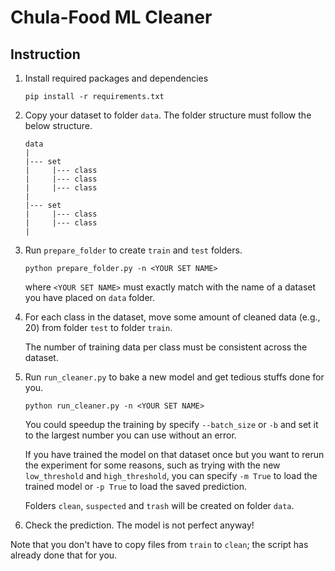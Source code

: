 # Chula-Food ML Cleaner

## Instruction

1) Install required packages and dependencies

    ```shell
    pip install -r requirements.txt
    ```


2) Copy your dataset to folder `data`. The folder structure must follow the below structure.

    ```
    data
    |
    |--- set
    |     |--- class
    |     |--- class
    |     |--- class
    |
    |--- set
    |     |--- class
    |     |--- class
    |
    ```
  
  
3) Run `prepare_folder` to create `train` and `test` folders.

   ```shell
   python prepare_folder.py -n <YOUR SET NAME>
   ```
   
   where `<YOUR SET NAME>` must exactly match with the name of a dataset you have placed on `data` folder.


4) For each class in the dataset, move some amount of cleaned data (e.g., 20) from folder `test` to folder `train`.
   
   The number of training data per class must be consistent across the dataset.
  
  
5) Run `run_cleaner.py` to bake a new model and get tedious stuffs done for you.

   ```shell
   python run_cleaner.py -n <YOUR SET NAME>
   ```
   
   You could speedup the training by specify `--batch_size` or `-b` and set it to the largest number you can use without an error.
   
   If you have trained the model on that dataset once but you want to rerun the experiment for some reasons, such as trying with the new `low_threshold` and `high_threshold`,
   you can specify `-m True` to load the trained model or `-p True` to load the saved prediction.
   
   Folders `clean`, `suspected` and `trash` will be created on folder `data`.

6) Check the prediction. The model is not perfect anyway!

Note that you don't have to copy files from `train` to `clean`; the script has already done that for you.
